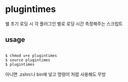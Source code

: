 # plugintimes

쉘 초기 로딩 시 각 플러그인 별로 로딩 시간 측정해주는 스크립트

## usage

```shell

$ chmod u+x plugintimes
$ source plugintimes
$ plugintimes

```

아니면 .zshrc나 bin에 넣고 명령어 처럼 사용해도 무방
